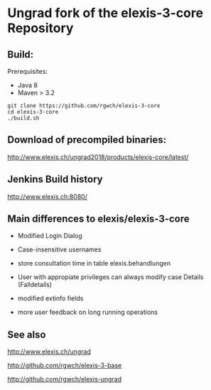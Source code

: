 # Ungrad fork of the elexis-3-core Repository

## Build:

Prerequisites:

* Java 8
* Maven > 3.2

```
git clone https://github.com/rgwch/elexis-3-core
cd elexis-3-core
./build.sh
```
## Download of precompiled binaries:

<http://www.elexis.ch/ungrad2018/products/elexis-core/latest/>

## Jenkins Build history

<http://www.elexis.ch:8080/>

## Main differences to elexis/elexis-3-core

* Modified Login Dialog

* Case-insensitive usernames

* store consultation time in table elexis.behandlungen

* User with appropiate privileges can always modify case Details (Falldetails) 

* modified extinfo fields

* more user feedback on long running operations

## See also

<http://www.elexis.ch/ungrad>

<http://github.com/rgwch/elexis-3-base>

<http://github.com/rgwch/elexis-ungrad>
